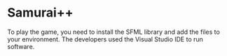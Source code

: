 # Samurai++
To play the game, you need to install the SFML library and add the files to your environment. The developers used the Visual Studio IDE to run software.
